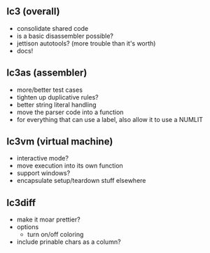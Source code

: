## lc3 (overall)
* consolidate shared code
* is a basic disassembler possible?
* jettison autotools? (more trouble than it's worth)
* docs!

## lc3as (assembler)
* more/better test cases
* tighten up duplicative rules?
* better string literal handling
* move the parser code into a function
* for everything that can use a label, also allow it to use a NUMLIT

## lc3vm (virtual machine)
* interactive mode?
* move execution into its own function
* support windows?
* encapsulate setup/teardown stuff elsewhere

## lc3diff
* make it moar prettier?
* options
  * turn on/off coloring
* include prinable chars as a column?
